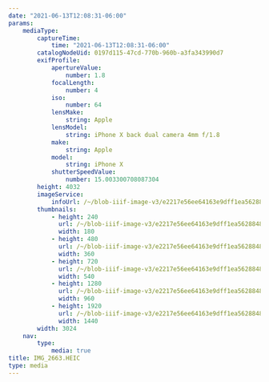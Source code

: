 ```yaml
---
date: "2021-06-13T12:08:31-06:00"
params:
    mediaType:
        captureTime:
            time: "2021-06-13T12:08:31-06:00"
        catalogNodeUid: 0197d115-47cd-770b-960b-a3fa343990d7
        exifProfile:
            apertureValue:
                number: 1.8
            focalLength:
                number: 4
            iso:
                number: 64
            lensMake:
                string: Apple
            lensModel:
                string: iPhone X back dual camera 4mm f/1.8
            make:
                string: Apple
            model:
                string: iPhone X
            shutterSpeedValue:
                number: 15.003300708087304
        height: 4032
        imageService:
            infoUrl: /~/blob-iiif-image-v3/e2217e56ee64163e9dff1ea562884865531674f5efd587925aee5666f0df2f0b/info.json
        thumbnails:
            - height: 240
              url: /~/blob-iiif-image-v3/e2217e56ee64163e9dff1ea562884865531674f5efd587925aee5666f0df2f0b/full/180%2C240/0/default.jpg
              width: 180
            - height: 480
              url: /~/blob-iiif-image-v3/e2217e56ee64163e9dff1ea562884865531674f5efd587925aee5666f0df2f0b/full/360%2C480/0/default.jpg
              width: 360
            - height: 720
              url: /~/blob-iiif-image-v3/e2217e56ee64163e9dff1ea562884865531674f5efd587925aee5666f0df2f0b/full/540%2C720/0/default.jpg
              width: 540
            - height: 1280
              url: /~/blob-iiif-image-v3/e2217e56ee64163e9dff1ea562884865531674f5efd587925aee5666f0df2f0b/full/960%2C1280/0/default.jpg
              width: 960
            - height: 1920
              url: /~/blob-iiif-image-v3/e2217e56ee64163e9dff1ea562884865531674f5efd587925aee5666f0df2f0b/full/1440%2C1920/0/default.jpg
              width: 1440
        width: 3024
    nav:
        type:
            media: true
title: IMG_2663.HEIC
type: media
---
```

